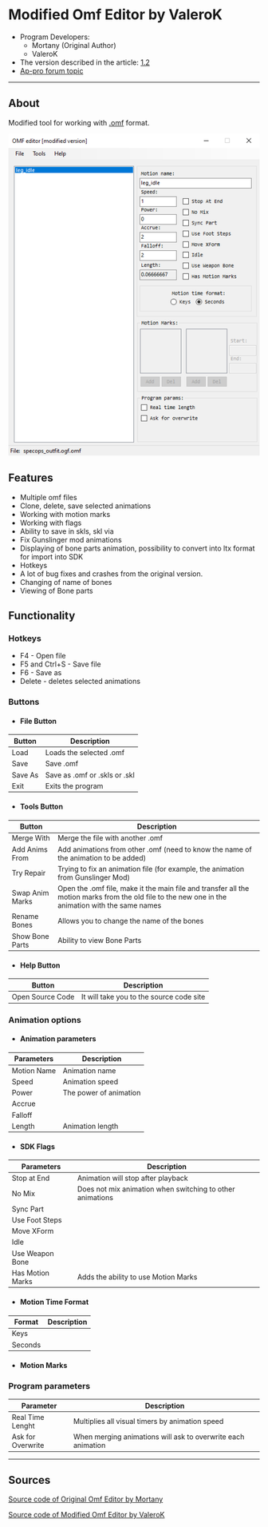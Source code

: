 # Modified Omf Editor by ValeroK

- Program Developers:
  - Mortany (Original Author)
  - ValeroK
- The version described in the article: [1.2](https://github.com/VaIeroK/Omf-Editor/releases/tag/1.2)
- [Ap-pro forum topic](https://ap-pro.ru/forums/topic/3550-omf-editor-v12)

___

## About

Modified tool for working with [.omf](../../main-folders-and-files/file-formats/omf.md) format.

![editor centered](modding-tools-images/omf-editor-by-valerok.png)

## Features

- Multiple omf files
- Clone, delete, save selected animations
- Working with motion marks
- Working with flags
- Ability to save in skls, skl via
- Fix Gunslinger mod animations
- Displaying of bone parts animation, possibility to convert into ltx format for import into SDK
- Hotkeys
- A lot of bug fixes and crashes from the original version.
- Changing of name of bones
- Viewing of Bone parts

## Functionality

### Hotkeys

- F4 - Open file
- F5 and Ctrl+S - Save file
- F6 - Save as
- Delete - deletes selected animations

### Buttons

- #### File Button

| Button | Description |
---|---|
| Load | Loads the selected .omf |
| Save | Save .omf |
| Save As | Save as .omf or .skls or .skl |
| Exit | Exits the program |

- #### Tools Button

| Button | Description |
---|---|
| Merge With | Merge the file with another .omf |
| Add Anims From | Add animations from other .omf (need to know the name of the animation to be added) |
| Try Repair | Trying to fix an animation file (for example, the animation from Gunslinger Mod) |
| Swap Anim Marks | Open the .omf file, make it the main file and transfer all the motion marks from the old file to the new one in the animation with the same names |
| Rename Bones | Allows you to change the name of the bones |
| Show Bone Parts | Ability to view Bone Parts |

- #### Help Button

| Button | Description |
---|---|
| Open Source Code | It will take you to the source code site |

### Animation options

- #### Animation parameters

| Parameters | Description |
---|---|
| Motion Name | Animation name |
| Speed | Animation speed |
| Power | The power of animation |
| Accrue |  |
| Falloff |  |
| Length | Animation length |

- #### SDK Flags

| Parameters | Description |
---|---|
| Stop at End | Animation will stop after playback |
| No Mix | Does not mix animation when switching to other animations |
| Sync Part |  |
| Use Foot Steps |  |
| Move XForm |  |
| Idle |  |
| Use Weapon Bone |  |
| Has Motion Marks | Adds the ability to use Motion Marks |

- #### Motion Time Format

| Format | Description |
---|---|
| Keys |  |
| Seconds |  |

- #### Motion Marks

### Program parameters

| Parameter | Description |
---|---|
| Real Time Lenght | Multiplies all visual timers by animation speed |
| Ask for Overwrite | When merging animations will ask to overwrite each animation |

___

## Sources

[Source code of Original Omf Editor by Mortany](https://github.com/mortany/omf_editor)

[Source code of Modified Omf Editor by ValeroK](https://github.com/VaIeroK/Omf-Editor)
